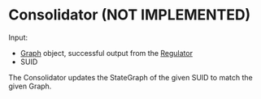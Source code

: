 # Consolidator (NOT IMPLEMENTED)

Input:
* [Graph](./Graph.md) object, successful output from the [Regulator](./Regulator.md)
* SUID

The Consolidator updates the StateGraph of the given SUID to match the given Graph.

